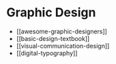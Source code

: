 # Graphic Design

* [[awesome-graphic-designers]]
* [[basic-design-textbook]]
* [[visual-communication-design]]
* [[digital-typography]]

